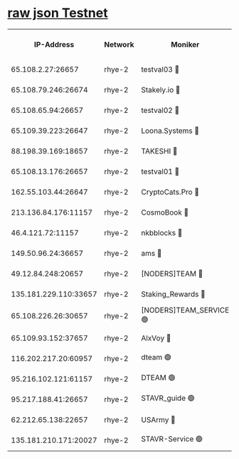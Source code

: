 
[raw json Testnet](https://rpc-check.quickt.stavr.tech/quickt/rpc-quickt-result.json)
=


<table><tr><th>IP-Address</th><th>Network</th><th>Moniker</th><th>Latest Block Height</th><th>Earliest Block Height</th><th>Catching Up</th><th>Tx Index</th><th>Voting Power</th><th>Scan Time</th></tr><tr><td>65.108.2.27:26657</td><td>rhye-2</td><td>testval03 🔴</td><td>1106931</td><td>1</td><td>False</td><td>on</td><td>11002050</td><td>2024-03-05T03:27:14.444325446UTC</td></tr><tr><td>65.108.79.246:26674</td><td>rhye-2</td><td>Stakely.io 🔴</td><td>1106931</td><td>1</td><td>False</td><td>on</td><td>10010</td><td>2024-03-05T03:27:16.802441250UTC</td></tr><tr><td>65.108.65.94:26657</td><td>rhye-2</td><td>testval02 🔴</td><td>1106932</td><td>1</td><td>False</td><td>on</td><td>11002050</td><td>2024-03-05T03:27:19.472659074UTC</td></tr><tr><td>65.109.39.223:26647</td><td>rhye-2</td><td>Loona.Systems 🔴</td><td>1106932</td><td>1</td><td>False</td><td>off</td><td>86949</td><td>2024-03-05T03:27:20.058280999UTC</td></tr><tr><td>88.198.39.169:18657</td><td>rhye-2</td><td>TAKESHI 🔴</td><td>1106932</td><td>1</td><td>False</td><td>off</td><td>40542</td><td>2024-03-05T03:27:20.584138575UTC</td></tr><tr><td>65.108.13.176:26657</td><td>rhye-2</td><td>testval01 🔴</td><td>1106932</td><td>1</td><td>False</td><td>on</td><td>13082010</td><td>2024-03-05T03:27:21.520767331UTC</td></tr><tr><td>162.55.103.44:26647</td><td>rhye-2</td><td>CryptoCats.Pro 🔴</td><td>1106938</td><td>1</td><td>False</td><td>off</td><td>9999</td><td>2024-03-05T03:27:53.443476621UTC</td></tr><tr><td>213.136.84.176:11157</td><td>rhye-2</td><td>CosmoBook 🔴</td><td>1106937</td><td>65301</td><td>False</td><td>off</td><td>1520417</td><td>2024-03-05T03:27:47.096607895UTC</td></tr><tr><td>46.4.121.72:11157</td><td>rhye-2</td><td>nkbblocks 🔴</td><td>1106929</td><td>70101</td><td>False</td><td>off</td><td>81084</td><td>2024-03-05T03:27:07.426095336UTC</td></tr><tr><td>149.50.96.24:36657</td><td>rhye-2</td><td>ams 🔴</td><td>1106935</td><td>133501</td><td>False</td><td>on</td><td>10732</td><td>2024-03-05T03:27:36.655186053UTC</td></tr><tr><td>49.12.84.248:20657</td><td>rhye-2</td><td>[NODERS]TEAM 🔴</td><td>1106934</td><td>146001</td><td>False</td><td>on</td><td>59690</td><td>2024-03-05T03:27:34.303601058UTC</td></tr><tr><td>135.181.229.110:33657</td><td>rhye-2</td><td>Staking_Rewards 🔴</td><td>1106932</td><td>149101</td><td>False</td><td>on</td><td>9900</td><td>2024-03-05T03:27:20.372277061UTC</td></tr><tr><td>65.108.226.26:30657</td><td>rhye-2</td><td>[NODERS]TEAM_SERVICE 🟢</td><td>1106932</td><td>241501</td><td>False</td><td>on</td><td>0</td><td>2024-03-05T03:27:21.210150847UTC</td></tr><tr><td>65.109.93.152:37657</td><td>rhye-2</td><td>AlxVoy 🔴</td><td>1106930</td><td>315173</td><td>False</td><td>on</td><td>150351</td><td>2024-03-05T03:27:11.843304963UTC</td></tr><tr><td>116.202.217.20:60957</td><td>rhye-2</td><td>dteam 🟢</td><td>1106932</td><td>421794</td><td>False</td><td>on</td><td>0</td><td>2024-03-05T03:27:19.729513879UTC</td></tr><tr><td>95.216.102.121:61157</td><td>rhye-2</td><td>DTEAM 🟢</td><td>946425</td><td>945401</td><td>False</td><td>on</td><td>0</td><td>2024-03-05T03:27:17.097813841UTC</td></tr><tr><td>95.217.188.41:26657</td><td>rhye-2</td><td>STAVR_guide 🟢</td><td>1106932</td><td>1020001</td><td>False</td><td>on</td><td>0</td><td>2024-03-05T03:27:20.895093101UTC</td></tr><tr><td>62.212.65.138:22657</td><td>rhye-2</td><td>USArmy 🔴</td><td>1106931</td><td>1102501</td><td>False</td><td>on</td><td>58774</td><td>2024-03-05T03:27:14.120705337UTC</td></tr><tr><td>135.181.210.171:20027</td><td>rhye-2</td><td>STAVR-Service 🟢</td><td>1106934</td><td>1106001</td><td>False</td><td>on</td><td>0</td><td>2024-03-05T03:27:32.026743551UTC</td></tr></table>